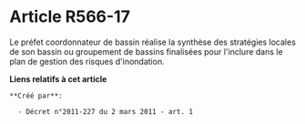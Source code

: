 # Article R566-17

Le préfet coordonnateur de bassin réalise la synthèse des stratégies locales de son bassin ou groupement de bassins
finalisées pour l'inclure dans le plan de gestion des risques d'inondation.

**Liens relatifs à cet article**

	**Créé par**:

	  - Décret n°2011-227 du 2 mars 2011 - art. 1
